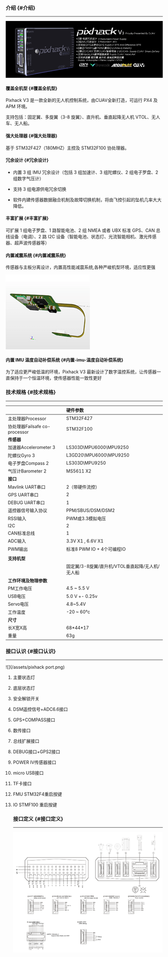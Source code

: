 ### 介绍 {#介绍}

---

![](/assets/pixhackv31.png)

#### 覆盖全机型 {#覆盖全机型}

Pixhack V3 是一款全新的无人机控制系统，由CUAV全新打造，可运行 PX4 及 APM 环境。

支持包括：固定翼、多旋翼（3-8 旋翼）、直升机、垂直起降无人机 VTOL、无人车、无人船。

#### 强大处理器 {#强大处理器}

基于 STM32F427（180MHZ）主控及 STM32F100 协处理器。

#### 冗余设计 {#冗余设计}

* 内置 3 组 IMU 冗余设计（包括 3 组加速计、3 组陀螺仪、2 组电子罗盘、2 组数字气压计）

* 支持 3 组电源供电冗余切换

* 软件内建传感器数据融合机制及故障切换机制，将由飞控引起的坠机几率大大降低。

#### 丰富扩展 {#丰富扩展}

可扩展 1 组电子罗盘、1 路智能电池、2 组 NMEA 或者 UBX 标准 GPS、CAN 总线设备（电调）、2 路 I2C 设备（智能电池、状态灯、光流智能相机、激光传感器、超声波传感器等）

#### 内置减震系统 {#内置减震系统}

传感器与主板分离设计，内置高性能减震系统,各种严峻机型环境，适应性更强

![](/assets/imu1.png)

#### 内置 IMU 温度自动补偿系统 {#内置-imu-温度自动补偿系统}

为了适应更严峻低温的环境，Pixhack V3 最新设计了数字温控系统，让传感器一直保持于一个恒温环境，使传感器性能一致性更好

### 技术规格 {#技术规格}

---

|  | **硬件参数** |
| :--- | :--- |
| 主处理器Processor | STM32F427 |
| 协处理器Failsafe co-processor | STM32F100 |
| **传感器** |  |
| 加速器Accelerometer 3 | LS303D\MPU6000\MPU9250 |
| 陀螺仪Gyro 3 | L3GD20\MPU6000\MPU9250 |
| 电子罗盘Compass 2 | LS303D\MPU9250 |
| 气压计Barometer 2 | MS5611 X2 |
| **接口** |  |
| Mavlink UART串口 | 2（带硬件流控） |
| GPS UART串口 | 2 |
| DEBUG UART串口 | 1 |
| 遥控器信号输入协议 | PPM/SBUS/DSM/DSM2 |
| RSSI输入 | PWM或3.3模拟电压 |
| I2C | 2 |
| CAN标准总线 | 1 |
| ADC输入 | 3.3V X1 , 6.6V X1 |
| PWM输出 | 标准8 PWM IO + 4个可编程IO |
|  |  |
| **支持机型** |  |
|  | 固定翼/3-8旋翼/直升机/VTOL垂直起降/无人机/无人船 |
| **工作环境及物理参数** |  |
| PM工作电压 | 4.5 ~ 5.5 V |
| USB电压 | 5.0 V +- 0.25v |
| Servo电压 | 4.8~5.4V |
| 工作温度 | -20 ~ 60°c |
| **尺寸** |  |
| 长X宽X高 | 68\*44\*17 |
| 重量 | 63g |

### 接口认识 {#接口认识}

---

![](/assets/pixhack port.png)

1. 主要状态灯
2. 底层状态灯
3. 安全解锁开关
4. DSM遥控信号+ADC6.6接口
5. GPS+COMPASS接口
6. 数传接口
7. 总线扩展接口
8. DEBUG接口+GPS2接口
9. POWER IV传感器接口
10. micro USB接口
11. TF卡接口
12. FMU STM32F4重启按键
13. IO STMF100 重启按键

    ### 接口定义 {#接口定义}

    ---

    ![](/assets/V33_legend.png)





